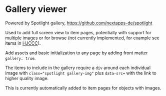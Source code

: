 # Gallery viewer

Powered by Spotlight gallery, https://github.com/nextapps-de/spotlight

Used to add full screen view to item pages, potentially with support for multiple images or for browse (not currently implemented, for example see items in [HJCCC](https://www.lib.uidaho.edu/digital/hjccc/)).

Add assets and basic initialization to any page by adding front matter `gallery: true`. 

The items to include in the gallery require a `div` around each individual image with `class="spotlight gallery-img"` plus `data-src=` with the link to higher quality image.

This is currently automatically added to item pages for objects with images.
